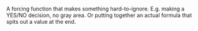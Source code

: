 A forcing function that makes something hard-to-ignore. E.g. making a YES/NO decision, no gray area. Or putting together an actual formula that spits out a value at the end.